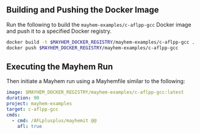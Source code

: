 ## Building and Pushing the Docker Image

Run the following to build the `mayhem-examples/c-aflpp-gcc` Docker image and push it to a specified Docker registry.

```sh
docker build -t $MAYHEM_DOCKER_REGISTRY/mayhem-examples/c-aflpp-gcc .
docker push $MAYHEM_DOCKER_REGISTRY/mayhem-examples/c-aflpp-gcc
```

## Executing the Mayhem Run

Then initiate a Mayhem run using a Mayhemfile similar to the following:

```yaml
image: $MAYHEM_DOCKER_REGISTRY/mayhem-examples/c-aflpp-gcc:latest
duration: 90
project: mayhem-examples
target: c-aflpp-gcc
cmds:
  - cmd: /AFLplusplus/mayhemit @@
    afl: true
```
